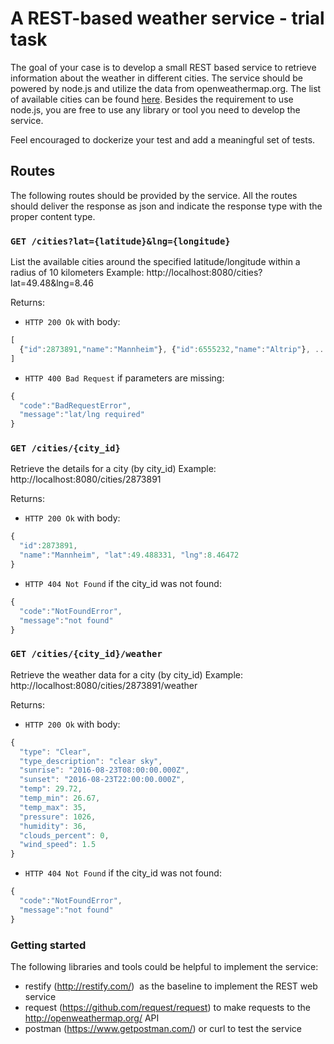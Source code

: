 # A REST-based weather service - trial task

The goal of your case is to develop a small REST based service to retrieve information about the weather in different cities. The service should be powered by node.js and utilize the data from openweathermap.org. The list of available cities can be found [here](http://bulk.openweathermap.org/sample/city.list.json.gz).
Besides the requirement to use node.js, you are free to use any library or tool you need to develop the service.

Feel encouraged to dockerize your test and add a meaningful set of tests.

## Routes

The following routes should be provided by the service. All the routes should deliver the response as json and indicate the response type with the proper content type.

### `GET /cities?lat={latitude}&lng={longitude}`

List the available cities around the specified latitude/longitude within a radius of 10 kilometers Example: http://localhost:8080/cities?lat=49.48&lng=8.46

Returns:

- `HTTP 200 Ok` with body:

```js
[
  {"id":2873891,"name":"Mannheim"}, {"id":6555232,"name":"Altrip"}, ...
]
```

- `HTTP 400 Bad Request` if parameters are missing:

```js
{
  "code":"BadRequestError",
  "message":"lat/lng required"
}
```

### `GET /cities/{city_id}`

Retrieve the details for a city (by city_id) Example: http://localhost:8080/cities/2873891

Returns:

- `HTTP 200 Ok` with body:

```js
{
  "id":2873891,
  "name":"Mannheim", "lat":49.488331, "lng":8.46472
}
```

- `HTTP 404 Not Found` if the city_id was not found:

```js
{
  "code":"NotFoundError",
  "message":"not found"
}
```

### `GET /cities/{city_id}/weather`

Retrieve the weather data for a city (by city_id) Example: http://localhost:8080/cities/2873891/weather

Returns:

- `HTTP 200 Ok` with body:

```js
{
  "type": "Clear",
  "type_description": "clear sky",
  "sunrise": "2016-08-23T08:00:00.000Z",
  "sunset": "2016-08-23T22:00:00.000Z",
  "temp": 29.72,
  "temp_min": 26.67,
  "temp_max": 35,
  "pressure": 1026,
  "humidity": 36,
  "clouds_percent": 0,
  "wind_speed": 1.5
}
```

- `HTTP 404 Not Found` if the city_id was not found:

```js
{
  "code":"NotFoundError",
  "message":"not found"
}
```

### Getting started

The following libraries and tools could be helpful to implement the service:

- restify (http://restify.com/) ­ as the baseline to implement the REST web service
- request (https://github.com/request/request) ­ to make requests to the http://openweathermap.org/ API
- postman (https://www.getpostman.com/) or curl to test the service
